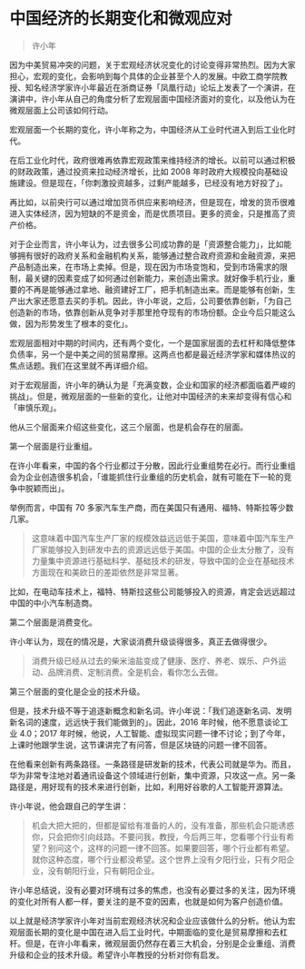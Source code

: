 # 中国经济的长期变化和微观应对

> 许小年

因为中美贸易冲突的问题，关于宏观经济状况变化的讨论变得非常热烈。因为大家担心，宏观的变化，会影响到每个具体的企业甚至个人的发展。中欧工商学院教授、知名经济学家许小年最近在浙商证券「凤凰行动」论坛上发表了一个演讲，在演讲中，许小年从自己的角度分析了宏观层面中国经济面对的变化，以及他认为在微观层面上公司该如何行动。

宏观层面一个长期的变化，许小年称之为，中国经济从工业时代进入到后工业化时代。

在后工业化时代，政府很难再依靠宏观政策来维持经济的增长。以前可以通过积极的财政政策，通过投资来拉动经济增长，比如 2008 年时政府大规模投向基础设施建设。但是现在，「你刺激投资越多，过剩产能越多，已经没有地方好投了」。

再比如，以前央行可以通过增加货币供应来影响经济，但是现在，增发的货币很难进入实体经济，因为短缺的不是资金，而是优质项目。更多的资金，只是推高了资产价格。

对于企业而言，许小年认为，过去很多公司成功靠的是「资源整合能力」，比如能够拥有很好的政府关系和金融机构关系，能够通过整合政府资源和金融资源，来把产品制造出来，在市场上卖掉。但是，现在因为市场变饱和，受到市场需求的限制，最关键的因素变成了如何通过创新能力，来创造出需求。就好像手机行业，重要的不再是能够通过拿地、融资建好工厂，把手机制造出来。而是能够有创新，生产出大家还愿意去买的手机。因此，许小年说，之后，公司要依靠创新，「为自己创造新的市场，依靠创新从竞争对手那里抢夺现有的市场份额。企业今后只能这么做，因为形势发生了根本的变化」。

宏观层面相对中期的时间内，还有两个变化，一个是国家层面的去杠杆和降低整体负债率，另一个是中美之间的贸易摩擦。这两点也都是最近经济学家和媒体热议的焦点话题。我们在这里就不再详细介绍。

对于宏观层面，许小年的确认为是「充满变数，企业和国家的经济都面临着严峻的挑战」。但是，微观层面的一些新的变化，让他对中国经济的未来却变得有信心和「审慎乐观」。

他从三个层面来介绍这些变化，这三个层面，也是机会存在的层面。

第一个层面是行业重组。

在许小年看来，中国的各个行业都过于分散，因此行业重组势在必行。而行业重组会为企业创造很多机会，「谁能抓住行业重组的历史机会，就有可能在下一轮的竞争中脱颖而出」。

举例而言，中国有 70 多家汽车生产商，而在美国只有通用、福特、特斯拉等少数几家。

> 这意味着中国汽车生产厂家的规模效益远远低于美国，意味着中国汽车生产厂家能够投入到研发中去的资源远远低于美国。中国的企业太分散了，没有力量集中资源进行基础科学、基础技术的研发，导致中国的企业在基础技术方面现在和美欧日的差距依然是非常显著。

比如，在电动车技术上，福特、特斯拉这些公司能够投入的资源，肯定会远远超过中国的中小汽车制造商。

第二个层面是消费变化。

许小年认为，现在的情况是，大家谈消费升级谈得很多，真正去做得很少。

> 消费升级已经从过去的柴米油盐变成了健康、医疗、养老、娱乐、户外运动、品牌消费、定制消费。全是机会，看你怎么去做。

第三个层面的变化是企业的技术升级。

但是，技术升级不等于追逐新概念和新名词。许小年说：「我们追逐新名词、发明新名词的速度，远远快于我们能做到的」。因此，2016 年时候，他不愿意谈论工业 4.0；2017 年时候，他说，人工智能、虚拟现实问题一律不讨论；到了今年，上课时他跟学生说，这节课讲完了有问答，但是区块链的问题一律不回答。

在他看来创新有两条路径。一条路径是研发新的技术，代表公司就是华为。而且，华为非常专注地对着通讯设备这个领域进行创新，集中资源，只攻这一点。另一条路径是，用好现有的技术来进行创新，比如，利用好谷歌的人工智能开源算法。

许小年说，他会跟自己的学生讲：

> 机会大把大把的，但都是留给有准备的人的，没有准备，那些机会只能诱惑你，只会把你引向歧路。不要问我，教授，今后两三年，您看哪个行业有希望？别问这个，这样的问题一律不回答。如果要回答，哪个行业都有希望。就你这种态度，哪个行业都没希望。这个世界上没有夕阳行业，只有夕阳企业，没有朝阳行业，只有朝阳企业。

许小年总结说，没有必要对环境有过多的焦虑，也没有必要过多的关注，因为环境的变化对所有人都一样，要关注的是不变的因素，也就是如何为客户创造价值。

以上就是经济学家许小年对当前宏观经济状况和企业应该做什么的分析。他认为宏观层面长期的变化是中国在进入后工业时代，中期面临的变化是贸易摩擦和去杠杆。但是，在许小年看来，微观层面仍然存在着三大机会，分别是企业重组、消费升级和企业的技术升级。希望许小年教授的分析对你有启发。

